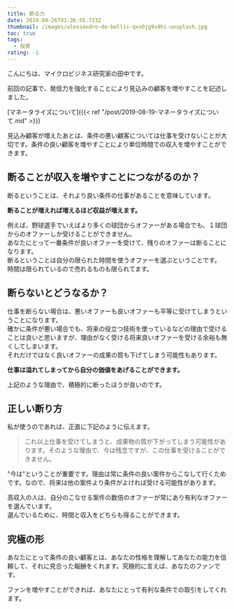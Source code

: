 ```yaml
---
title: 断る力
date: 2019-08-26T01:36:55.723Z
thumbnail: /images/alessandro-de-bellis-qxx0jg9v8hi-unsplash.jpg
toc: true
tags:
  - 投資
rating: -1
---
```


こんにちは、マイクロビジネス研究家の田中です。

前回の記事で、発信力を強化することにより見込みの顧客を増やすことを記述しました。

[マネータライズについて]({{< ref "/post/2019-08-19-マネータライズについて.md" >}})  

見込み顧客が増えたあとは、条件の悪い顧客については仕事を受けないことが大切です。条件の良い顧客を増やすことにより単位時間での収入を増やすことができます。  

## 断ることが収入を増やすことにつながるのか？
断るということは、それより良い条件の仕事があることを意味しています。 
    
**断ることが増えれば増えるほど収益が増えます。**  
  
例えば、野球選手でいえばより多くの球団からオファーがある場合でも、１球団からのオファーしか受けることができません。    
あなたにとって一番条件が良いオファーを受けて、残りのオファーは断ることになります。        
断るということは自分の限られた時間を使うオファーを選ぶということです。    
時間は限られているので売れるものも限られてます。  

## 断らないとどうなるか？
仕事を断らない場合は、悪いオファーも良いオファーも平等に受けてしまうということになります。    
確かに条件が悪い場合でも、将来の役立つ技術を使っているなどの理由で受けることは良いと思いますが、理由がなく受ける将来良いオファーを受ける余裕も無くしてしまいます。  
それだけではなく良いオファーの成果の質も下げてしまう可能性もあります。 
     
**仕事は溢れてしまってから自分の価値をあげることができます。**  
  
上記のような理由で、積極的に断ったほうが良いのです。

## 正しい断り方
私が使うのであれば、正直に下記のように伝えます。  

> これ以上仕事を受けてしまうと、成果物の質が下がってしまう可能性があります。そのような理由で、今は残念ですが、この仕事を受けることができません。

"今は"ということが重要です。理由は常に条件の良い案件からこなして行くためです。なので、将来は他の案件より条件がよければ受ける可能性があります。  

高収入の人は、自分のこなせる案件の数倍のオファーが常にあり有利なオファーを選んでいます。  
選んでいるために、時間と収入をどちらも得ることができます。  

## 究極の形
あなたにとって条件の良い顧客とは、あなたの性格を理解してあなたの能力を信頼して、それに見合った報酬をくれます。究極的に言えば、あなたのファンです。  

ファンを増やすことができれば、あなたにとって有利な条件での取引をしてくれます。




